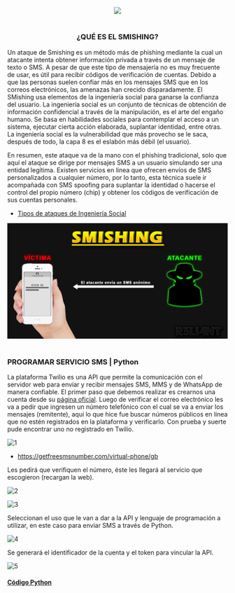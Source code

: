 <p align="center">
  <a href="https://github.com/DenverCoder1/readme-typing-svg"><img src="https://readme-typing-svg.herokuapp.com?color=D1F700&width=352&lines=Ataque+SMishing+con+Python"></a>
</p>

<h1 align="center"></h1>

<h3 align="center">¿QUÉ ES EL SMISHING?</h3>

Un ataque de Smishing es un método más de phishing mediante la cual un atacante intenta obtener información privada a través de un mensaje de texto o SMS. A pesar de que este tipo de mensajería no es muy frecuente de usar, es útil para recibir códigos de verificación de cuentas. Debido a que las personas suelen confiar más en los mensajes SMS que en los correos electrónicos, las amenazas han crecido disparadamente. El SMishing usa elementos de la ingeniería social para ganarse la confianza del usuario. La ingeniería social es un conjunto de técnicas de obtención de información confidencial a través de la manipulación, es el arte del engaño humano. Se basa en habilidades sociales para contemplar el acceso a un sistema, ejecutar cierta acción elaborada, suplantar identidad, entre otras. La ingeniería social es la vulnerabilidad que más provecho se le saca, después de todo, la capa 8 es el eslabón más débil (el usuario).

En resumen, este ataque va de la mano con el phishing tradicional, solo que aquí el ataque se dirige por mensajes SMS a un usuario simulando ser una entidad legítima. Existen servicios en línea que ofrecen envíos de SMS personalizados a cualquier número, por lo tanto, esta técnica suele ir acompañada con SMS spoofing para suplantar la identidad o hacerse el control del propio número (chip) y obtener los códigos de verificación de sus cuentas personales.

- <a href="https://github.com/R3LI4NT/articulos/blob/main/Redes/GNU-Linux/autenticacion.md">Tipos de ataques de Ingeniería Social</a>

<p align="center">
   <img src="https://github.com/R3LI4NT/articulos/blob/main/Pentesting/ING-SOCIAL/img/SMishing.png">
</p>

<h1 align="center"></h1>

### PROGRAMAR SERVICIO SMS | Python

La plataforma Twilio es una API que permite la comunicación con el servidor web para enviar y recibir mensajes SMS, MMS y de WhatsApp de manera confiable. El primer paso que debemos realizar es crearnos una cuenta desde su <a href="https://www.twilio.com/try-twilio">página oficial</a>. Luego de verificar el correo electrónico les va a pedir que ingresen un número telefónico con el cual se va a enviar los mensajes (remitente), aquí lo que hice fue buscar números públicos en línea que no estén registrados en la plataforma y verificarlo. Con prueba y suerte pude encontrar uno no registrado en Twilio.

![1](https://user-images.githubusercontent.com/75953873/209245152-801e62dd-0601-4c25-b823-e34326df98b1.png)

- https://getfreesmsnumber.com/virtual-phone/gb

Les pedirá que verifiquen el número, éste les llegará al servicio que escogieron (recargan la web).

![2](https://user-images.githubusercontent.com/75953873/209245526-6f1ae2e0-269a-4434-85fa-bf7801ba2358.png)

![3](https://user-images.githubusercontent.com/75953873/209245561-4230328d-b16b-4e0f-aa32-881efb5b6fdb.png)

Seleccionan el uso que le van a dar a la API y lenguaje de programación a utilizar, en este caso para enviar SMS a través de Python.

![4](https://user-images.githubusercontent.com/75953873/209245700-062f241c-bc89-4d7d-9fcb-73857ab21da7.png)

Se generará el identificador de la cuenta y el token para vincular la API.

![5](https://user-images.githubusercontent.com/75953873/209471127-d60108a8-5996-49a1-b0ec-41f255cf5fdb.png)

<h4><ins>Código Python</ins></h3>



